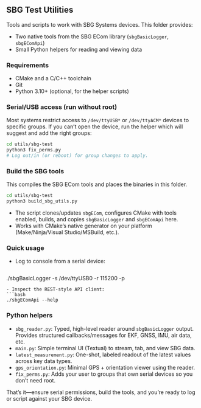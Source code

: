 ## SBG Test Utilities

Tools and scripts to work with SBG Systems devices. This folder provides:
- Two native tools from the SBG ECom library (`sbgBasicLogger`, `sbgEComApi`)
- Small Python helpers for reading and viewing data

### Requirements
- CMake and a C/C++ toolchain
- Git
- Python 3.10+ (optional, for the helper scripts)

### Serial/USB access (run without root)
Most systems restrict access to `/dev/ttyUSB*` or `/dev/ttyACM*` devices to specific groups.
If you can’t open the device, run the helper which will suggest and add the right groups:

```bash
cd utils/sbg-test
python3 fix_perms.py
# Log out/in (or reboot) for group changes to apply.
```

### Build the SBG tools
This compiles the SBG ECom tools and places the binaries in this folder.

```bash
cd utils/sbg-test
python3 build_sbg_utils.py
```
- The script clones/updates `sbgECom`, configures CMake with tools enabled, builds, and copies `sbgBasicLogger` and `sbgEComApi` here.
- Works with CMake’s native generator on your platform (Make/Ninja/Visual Studio/MSBuild, etc.).

### Quick usage
- Log to console from a serial device:
  ```bash
./sbgBasicLogger -s /dev/ttyUSB0 -r 115200 -p
  ```
- Inspect the REST-style API client:
  ```bash
./sbgEComApi --help
  ```

### Python helpers
- `sbg_reader.py`: Typed, high-level reader around `sbgBasicLogger` output. Provides structured callbacks/messages for EKF, GNSS, IMU, air data, etc.
- `main.py`: Simple terminal UI (Textual) to stream, tab, and view SBG data.
- `latest_measurement.py`: One-shot, labeled readout of the latest values across key data types.
- `gps_orientation.py`: Minimal GPS + orientation viewer using the reader.
- `fix_perms.py`: Adds your user to groups that own serial devices so you don’t need root.

That’s it—ensure serial permissions, build the tools, and you’re ready to log or script against your SBG device.
